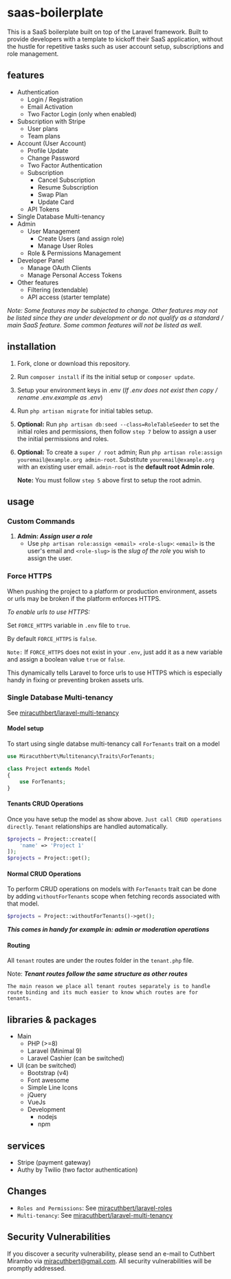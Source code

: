 # saas-boilerplate

This is a SaaS boilerplate built on top of the Laravel framework.
Built to provide developers with a template to kickoff their SaaS application,
without the hustle for repetitive tasks such as user account setup, subscriptions
and role management.

## features

- Authentication
  - Login / Registration
  - Email Activation
  - Two Factor Login (only when enabled)
- Subscription with Stripe
  - User plans
  - Team plans
- Account (User Account)
  - Profile Update
  - Change Password
  - Two Factor Authentication
  - Subscription
    - Cancel Subscription
    - Resume Subscription
    - Swap Plan
    - Update Card
  - API Tokens
- Single Database Multi-tenancy
- Admin
  - User Management
    - Create Users (and assign role)
    - Manage User Roles
  - Role & Permissions Management
- Developer Panel
  - Manage OAuth Clients
  - Manage Personal Access Tokens
- Other features
  - Filtering (extendable)
  - API access (starter template)

*Note: Some features may be subjected to change. Other features may not be listed
since they are under development or do not qualify as a standard / main SaaS feature.
Some common features will not be listed as well.*

## installation

1. Fork, clone or download this repository.
2. Run `composer install` if its the initial setup or `composer update`.
3. Setup your environment keys in .env
    (*If .env does not exist then copy / rename .env.example as .env*)
4. Run `php artisan migrate` for initial tables setup.
5. __Optional:__ Run `php artisan db:seed --class=RoleTableSeeder` to set the initial
    roles and permissions, then follow `step 7` below to assign a user the initial permissions and roles.
6. __Optional:__ To create a `super / root` admin;
    Run `php artisan role:assign youremail@example.org admin-root`.
    Substitute `youremail@example.org` with an existing user email. `admin-root` is the __default root Admin role__.

    __Note:__ You must follow `step 5` above first to setup the root admin.

## usage

### Custom Commands

1. __Admin: *Assign user a role*__
    - Use `php artisan role:assign <email> <role-slug>`:
    `<email>` is the user's email and `<role-slug>` is the *slug of the role* you wish to assign the user.

### Force HTTPS

When pushing the project to a platform or production environment,
assets or urls may be broken if the platform enforces HTTPS.

*To enable urls to use HTTPS:*

Set `FORCE_HTTPS` variable in `.env` file to `true`.

By default `FORCE_HTTPS` is `false`.

```Note:``` If `FORCE_HTTPS` does not exist in your `.env`,
just add it as a new variable and assign a boolean value `true` or `false`.

This dynamically tells Laravel to force urls to use HTTPS which is especially
handy in fixing or preventing  broken assets urls.

### Single Database Multi-tenancy

See [miracuthbert/laravel-multi-tenancy](https://github.com/miracuthbert/laravel-multi-tenancy)

#### Model setup

To start using single databse multi-tenancy call `ForTenants` trait on a model

```php
use Miracuthbert\Multitenancy\Traits\ForTenants;

class Project extends Model
{
    use ForTenants;
}
```

#### Tenants CRUD Operations

Once you have setup the model as show above. `Just call CRUD operations directly`.
`Tenant` relationships are handled automatically.

```php
$projects = Project::create([
    'name' => 'Project 1'
]);
$projects = Project::get();
```

#### Normal CRUD Operations

To perform CRUD operations on models with `ForTenants` trait can be done by
adding `withoutForTenants` scope when fetching records associated with that model.

```php
$projects = Project::withoutForTenants()->get();
```

*__This comes in handy for example in: admin or moderation operations__*

#### Routing

All `tenant` routes are under the routes folder in the `tenant.php` file.

Note: *__Tenant routes follow the same structure as other routes__*

`The main reason we place all tenant routes separately is to handle route binding and
its much easier to know which routes are for tenants.`

## libraries & packages

- Main
  - PHP (>=8)
  - Laravel (Minimal 9)
  - Laravel Cashier (can be switched)
- UI (can be switched)
  - Bootstrap (v4)
  - Font awesome
  - Simple Line Icons
  - jQuery
  - VueJs
  - Development
    - nodejs
    - npm

## services

- Stripe (payment gateway)
- Authy by Twilio (two factor authentication)

## Changes

- `Roles and Permissions`: See [miracuthbert/laravel-roles](https://github.com/miracuthbert/laravel-roles)
- `Multi-tenancy`: See [miracuthbert/laravel-multi-tenancy](https://github.com/miracuthbert/laravel-multi-tenancy)

## Security Vulnerabilities

If you discover a security vulnerability, please send an e-mail to Cuthbert Mirambo via [miracuthbert@gmail.com](mailto:miracuthbert@gmail.com). All security vulnerabilities will be promptly addressed.

